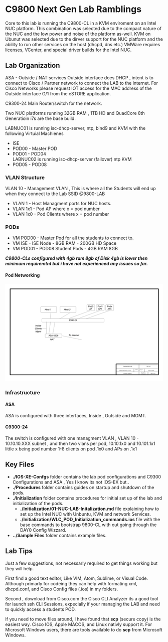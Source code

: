 
# C9800 Next Gen Lab Ramblings

Core to this lab is running the C9800-CL in a KVM enviroment on an Intel NUC platform.   This combination was selected due to the compact nature of the NUC and the low power and noise of the platform as-well.  KVM on Ubunut was selected due to the dirver support for the NUC platform and the ability to run other services on the host (dhcpd, dns etc.) VMWare requires licenses, VCenter, and special driver builds for the Intel NUC.

## Lab Organization

ASA - Outside / NAT services Outside interface does DHCP , intent is to connect to Cisco / Partner network to connect the LAB to the internet.  For Cisco Networks please request IOT access for the MAC address of the Outside interface G/1 from the eSTORE application.

C9300-24 Main Router/switch for the network.  

Two NUC platforms running 32GB RAM , 1TB HD and QuadCore 8th Generatioin i7s are the base build.  

LABNUC01 is running isc-dhcp-server, ntp, bind9 and KVM with the following Virtuial Machienes 

- ISE
- POD00 - Master POD
- POD01 - POD04  
LABNUC02 is running isc-dhcp-server (failover) ntp KVM
- POD05 - POD08

### VLAN Structure

VLAN 10 - Management VLAN , This is where all the Students will end up when they connect to the Lab SSID @9800-LAB

- VLAN 1 - Host Managment ports for NUC hosts.
- VLAN 1x1 - Pod AP where x = pod number
- VLAN 1x0 - Pod Clients where x = pod number

### PODs

- VM POD00 - Master Pod for all the students to connect to.
- VM ISE - ISE Node - 8GB RAM - 200GB HD Space
- VM POD01 - POD08  Student Pods - 4GB RAM 8GB 

***C9800-CLs configured with 4gb ram 8gb of Disk 4gb is lower then minimum requiremtnt but i have not experienced any issues so far.***

#### Pod Networking

![High Level Architecture](https://github.com/naboyd/C9800-LAB/blob/master/Cat9kLABDrawings/Architecture.png)

### Infrastructure

#### ASA

ASA is configured with three interfaces, Inside , Outside and MGMT.

#### C9300-24

The switch is configured with one managment VLAN , VLAN 10 - 10.10.10.XXX subnet , and then two vlans per pod, 10.10.1x0 and 10.101.1x1 little x being pod number 1-8  clients on pod .1x0 and APs on .1x1

## Key Files

- **./IOS-XE-Confgs** folder contains the lab pod configurations and C9300 Configurations and ASA , Yes I know its not IOS-EX but.. 
- **./Procedures** folder contains guides on startup and shutdown of the pods.
- **./Initialization** folder contains procedures for initial set up of the lab and initialization of the pods.
  - **./Initialization/01-NUC-LAB-Initalization.md** file explaining how to set up the Intel NUC with Unbuntu, KVM and network Services.
  - **./Initialization/WLC_POD_Initialization_commands.ios** file with the base commands to bootstrap 9800-CL with      out going through the DAY0 Config Wizzard.  
- **../Sample Files** folder contains example files.

## Lab Tips

Just a few suggestions, not necessarly required to get things working but they will help.

First find a good text editor, Like VIM, Atom, Sublime, or Visual Code.  Although primarly for codeing they can help with formating xml, dhcpd.conf, and Cisco Config files (.ios) in my folders.  

Second , download from Cisco.com the Cisco CLI Analyzer its a good tool for launch ssh CLI Sessions, expecially if your managing the LAB and need to quickly access a students POD.

If you need to move files around, I have found that **scp** (secure copy) is the easiest way. Cisco IOS, Apple MACOS, and Linux nativly support it. For Microsoft Windows users, there are tools available to do **scp** from Microsoft Windows.
